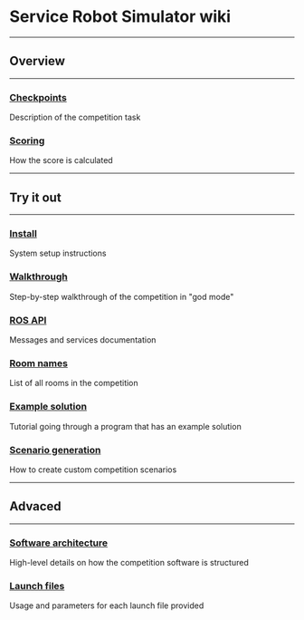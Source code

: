 # Service Robot Simulator wiki

***
## Overview
***

### [Checkpoints](https://bitbucket.org/osrf/servicesim/wiki/Checkpoints%20overview)
Description of the competition task

### [Scoring](https://bitbucket.org/osrf/servicesim/wiki/Scoring)
How the score is calculated

***
## Try it out
***

### [Install](https://bitbucket.org/osrf/servicesim/wiki/Installation)
System setup instructions

### [Walkthrough](https://bitbucket.org/osrf/servicesim/wiki/Walkthrough) 
Step-by-step walkthrough of the competition in "god mode"

### [ROS API](https://bitbucket.org/osrf/servicesim/wiki/API)
Messages and services documentation

### [Room names](https://bitbucket.org/osrf/servicesim/wiki/Room%20names)
List of all rooms in the competition

### [Example solution](https://bitbucket.org/osrf/servicesim/wiki/https://bitbucket.org/osrf/servicesim/wiki/Running%20Example%20Solution)
Tutorial going through a program that has an example solution

### [Scenario generation](https://bitbucket.org/osrf/servicesim/wiki/Scenario%20generation)
How to create custom competition scenarios

***
## Advaced
***

### [Software architecture](https://bitbucket.org/osrf/servicesim/wiki/Structure)
High-level details on how the competition software is structured

### [Launch files](https://bitbucket.org/osrf/servicesim/wiki/Structure)
Usage and parameters for each launch file provided